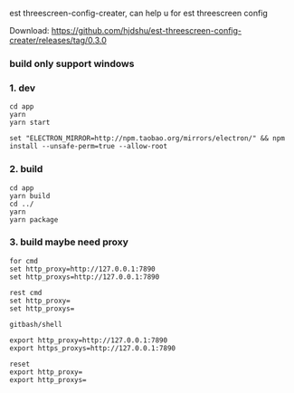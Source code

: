 est threescreen-config-creater, can help u for est threescreen config

Download: https://github.com/hjdshu/est-threescreen-config-creater/releases/tag/0.3.0

### build only support windows

### 1. dev
```
cd app
yarn 
yarn start
```
```
set "ELECTRON_MIRROR=http://npm.taobao.org/mirrors/electron/" && npm install --unsafe-perm=true --allow-root
```


### 2. build
```
cd app
yarn build
cd ../
yarn 
yarn package
```
### 3. build maybe need proxy
```
for cmd
set http_proxy=http://127.0.0.1:7890
set http_proxys=http://127.0.0.1:7890

rest cmd
set http_proxy=
set http_proxys=

gitbash/shell

export http_proxy=http://127.0.0.1:7890
export https_proxys=http://127.0.0.1:7890

reset
export http_proxy=
export http_proxys=

```

